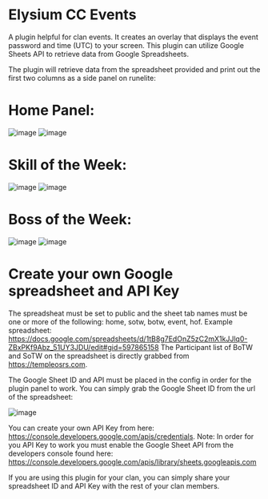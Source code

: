 # Elysium CC Events
A plugin helpful for clan events.  It creates an overlay that displays the event password and time (UTC) to your screen.
This plugin can utilize Google Sheets API to retrieve data from Google Spreadsheets.  

The plugin will retrieve data from the spreadsheet provided and print out the first two columns as a side panel on runelite:

# Home Panel:

![image](https://user-images.githubusercontent.com/14130954/111088303-e8f61b00-84fc-11eb-8d36-86e507e454e4.png)
![image](https://user-images.githubusercontent.com/14130954/111088168-4342ac00-84fc-11eb-824d-55417141d9ee.png)

# Skill of the Week:

![image](https://user-images.githubusercontent.com/14130954/111088314-fe6b4500-84fc-11eb-8cfc-deee73274396.png)
![image](https://user-images.githubusercontent.com/14130954/111088186-56557c00-84fc-11eb-957f-f4195722d838.png)

# Boss of the Week:

![image](https://user-images.githubusercontent.com/14130954/111088333-104ce800-84fd-11eb-9623-5b7479df3fec.png)
![image](https://user-images.githubusercontent.com/14130954/111088200-666d5b80-84fc-11eb-929e-7797c237f853.png)

# Create your own Google spreadsheet and API Key
The spreadsheat must be set to public and the sheet tab names must be one or more of the following: home, sotw, botw, event, hof.
Example spreadsheet:
https://docs.google.com/spreadsheets/d/1tB8g7EdOnZ5zC2mX1kJJlq0-ZBxPKf9Abz_51UY3JDU/edit#gid=597865158
The Participant list of BoTW and SoTW on the spreadsheet is directly grabbed from https://templeosrs.com.

The Google Sheet ID and API must be placed in the config in order for the plugin panel to work.
You can simply grab the Google Sheet ID from the url of the spreadsheet:

![image](https://user-images.githubusercontent.com/14130954/111088373-4722fe00-84fd-11eb-9407-ff972e29c5c0.png)

You can create your own API Key from here: https://console.developers.google.com/apis/credentials.
Note: In order for you API Key to work you must enable the Google Sheet API from the developers console found here: https://console.developers.google.com/apis/library/sheets.googleapis.com

If you are using this plugin for your clan, you can simply share your spreadsheet ID and API Key with the rest of your clan members.
